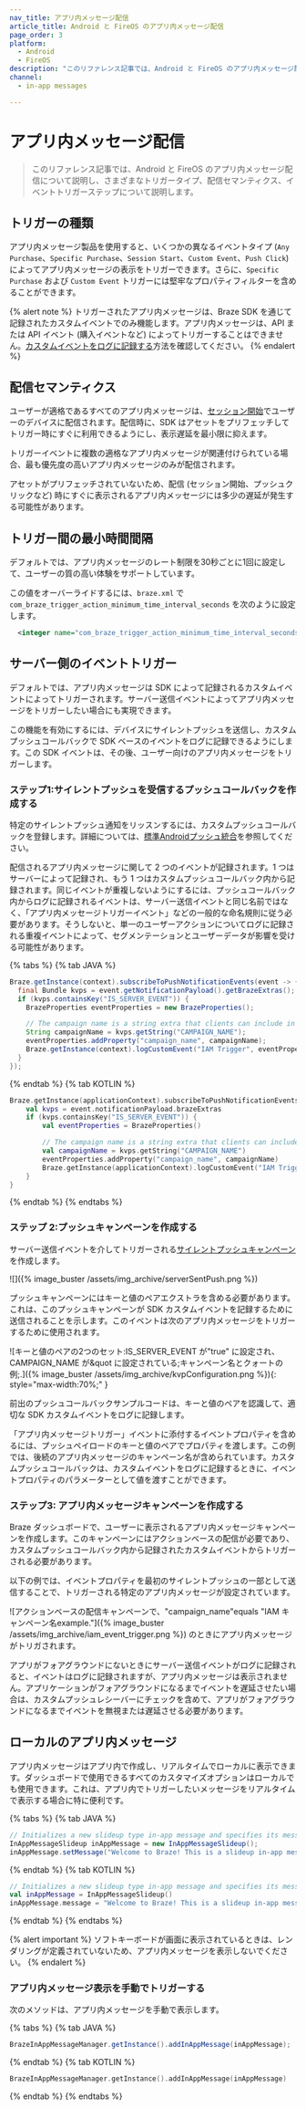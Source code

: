 ```yaml
---
nav_title: アプリ内メッセージ配信
article_title: Android と FireOS のアプリ内メッセージ配信
page_order: 3
platform: 
  - Android
  - FireOS
description: "このリファレンス記事では、Android と FireOS のアプリ内メッセージ配信について説明し、さまざまなトリガータイプ、配信セマンティクス、イベントトリガーステップについて説明します。"
channel:
  - in-app messages

---
```


# アプリ内メッセージ配信

> このリファレンス記事では、Android と FireOS のアプリ内メッセージ配信について説明し、さまざまなトリガータイプ、配信セマンティクス、イベントトリガーステップについて説明します。

## トリガーの種類

アプリ内メッセージ製品を使用すると、いくつかの異なるイベントタイプ (`Any Purchase`、`Specific Purchase`、`Session Start`、`Custom Event`、`Push Click`) によってアプリ内メッセージの表示をトリガーできます。さらに、`Specific Purchase` および `Custom Event` トリガーには堅牢なプロパティフィルターを含めることができます。

{% alert note %}
トリガーされたアプリ内メッセージは、Braze SDK を通じて記録されたカスタムイベントでのみ機能します。アプリ内メッセージは、API または API イベント (購入イベントなど) によってトリガーすることはできません。[カスタムイベントをログに記録する]({{site.baseurl}}/developer_guide/platform_integration_guides/android/analytics/tracking_custom_events/)方法を確認してください。
{% endalert %}

## 配信セマンティクス

ユーザーが適格であるすべてのアプリ内メッセージは、[セッション開始]({{site.baseurl}}/developer_guide/platform_integration_guides/android/analytics/tracking_sessions/#session-lifecycle)でユーザーのデバイスに配信されます。配信時に、SDK はアセットをプリフェッチしてトリガー時にすぐに利用できるようにし、表示遅延を最小限に抑えます。

トリガーイベントに複数の適格なアプリ内メッセージが関連付けられている場合、最も優先度の高いアプリ内メッセージのみが配信されます。

アセットがプリフェッチされていないため、配信 (セッション開始、プッシュクリックなど) 時にすぐに表示されるアプリ内メッセージには多少の遅延が発生する可能性があります。

## トリガー間の最小時間間隔

デフォルトでは、アプリ内メッセージのレート制限を30秒ごとに1回に設定して、ユーザーの質の高い体験をサポートしています。

この値をオーバーライドするには、`braze.xml` で `com_braze_trigger_action_minimum_time_interval_seconds` を次のように設定します。

```xml
  <integer name="com_braze_trigger_action_minimum_time_interval_seconds">5</integer>
```

## サーバー側のイベントトリガー

デフォルトでは、アプリ内メッセージは SDK によって記録されるカスタムイベントによってトリガーされます。サーバー送信イベントによってアプリ内メッセージをトリガーしたい場合にも実現できます。

この機能を有効にするには、デバイスにサイレントプッシュを送信し、カスタムプッシュコールバックで SDK ベースのイベントをログに記録できるようにします。この SDK イベントは、その後、ユーザー向けのアプリ内メッセージをトリガーします。

### ステップ1:サイレントプッシュを受信するプッシュコールバックを作成する

特定のサイレントプッシュ通知をリッスンするには、カスタムプッシュコールバックを登録します。詳細については、[標準Androidプッシュ統合]({{site.baseurl}}/developer_guide/platform_integration_guides/android/push_notifications/android/integration/standard_integration/#android-push-listener-callback)を参照してください。

配信されるアプリ内メッセージに関して 2 つのイベントが記録されます。1 つはサーバーによって記録され、もう 1 つはカスタムプッシュコールバック内から記録されます。同じイベントが重複しないようにするには、プッシュコールバック内からログに記録されるイベントは、サーバー送信イベントと同じ名前ではなく、「アプリ内メッセージトリガーイベント」などの一般的な命名規則に従う必要があります。そうしないと、単一のユーザーアクションについてログに記録される重複イベントによって、セグメンテーションとユーザーデータが影響を受ける可能性があります。

{% tabs %}
{% tab JAVA %}

```java
Braze.getInstance(context).subscribeToPushNotificationEvents(event -> {
  final Bundle kvps = event.getNotificationPayload().getBrazeExtras();
  if (kvps.containsKey("IS_SERVER_EVENT")) {
    BrazeProperties eventProperties = new BrazeProperties();

    // The campaign name is a string extra that clients can include in the push
    String campaignName = kvps.getString("CAMPAIGN_NAME");
    eventProperties.addProperty("campaign_name", campaignName);
    Braze.getInstance(context).logCustomEvent("IAM Trigger", eventProperties);
  }
});
```

{% endtab %}
{% tab KOTLIN %}

```kotlin
Braze.getInstance(applicationContext).subscribeToPushNotificationEvents { event ->
    val kvps = event.notificationPayload.brazeExtras
    if (kvps.containsKey("IS_SERVER_EVENT")) {
        val eventProperties = BrazeProperties()

        // The campaign name is a string extra that clients can include in the push
        val campaignName = kvps.getString("CAMPAIGN_NAME")
        eventProperties.addProperty("campaign_name", campaignName)
        Braze.getInstance(applicationContext).logCustomEvent("IAM Trigger", eventProperties)
    }
}
```

{% endtab %}
{% endtabs %}

### ステップ 2:プッシュキャンペーンを作成する

サーバー送信イベントを介してトリガーされる[サイレントプッシュキャンペーン]({{site.baseurl}}/developer_guide/platform_integration_guides/android/push_notifications/android/silent_push_notifications/)を作成します。

![]({% image_buster /assets/img_archive/serverSentPush.png %})

プッシュキャンペーンにはキーと値のペアエクストラを含める必要があります。これは、このプッシュキャンペーンが SDK カスタムイベントを記録するために送信されることを示します。このイベントは次のアプリ内メッセージをトリガーするために使用されます。

![キーと値のペアの2つのセット:IS_SERVER_EVENT が"true" に設定され、CAMPAIGN_NAME が&quot に設定されている;キャンペーン名とクォートの例;.]({% image_buster /assets/img_archive/kvpConfiguration.png %}){: style="max-width:70%;" }

前出のプッシュコールバックサンプルコードは、キーと値のペアを認識して、適切な SDK カスタムイベントをログに記録します。

「アプリ内メッセージトリガー」イベントに添付するイベントプロパティを含めるには、プッシュペイロードのキーと値のペアでプロパティを渡します。この例では、後続のアプリ内メッセージのキャンペーン名が含められています。カスタムプッシュコールバックは、カスタムイベントをログに記録するときに、イベントプロパティのパラメーターとして値を渡すことができます。

### ステップ3: アプリ内メッセージキャンペーンを作成する

Braze ダッシュボードで、ユーザーに表示されるアプリ内メッセージキャンペーンを作成します。このキャンペーンにはアクションベースの配信が必要であり、カスタムプッシュコールバック内から記録されたカスタムイベントからトリガーされる必要があります。

以下の例では、イベントプロパティを最初のサイレントプッシュの一部として送信することで、トリガーされる特定のアプリ内メッセージが設定されています。

![アクションベースの配信キャンペーンで、"campaign_name"equals "IAM キャンペーン名example."]({% image_buster /assets/img_archive/iam_event_trigger.png %}) のときにアプリ内メッセージがトリガされます。

アプリがフォアグラウンドにないときにサーバー送信イベントがログに記録されると、イベントはログに記録されますが、アプリ内メッセージは表示されません。アプリケーションがフォアグラウンドになるまでイベントを遅延させたい場合は、カスタムプッシュレシーバーにチェックを含めて、アプリがフォアグラウンドになるまでイベントを無視または遅延させる必要があります。

## ローカルのアプリ内メッセージ

アプリ内メッセージはアプリ内で作成し、リアルタイムでローカルに表示できます。ダッシュボードで使用できるすべてのカスタマイズオプションはローカルでも使用できます。これは、アプリ内でトリガーしたいメッセージをリアルタイムで表示する場合に特に便利です。

{% tabs %}
{% tab JAVA %}

```java
// Initializes a new slideup type in-app message and specifies its message.
InAppMessageSlideup inAppMessage = new InAppMessageSlideup();
inAppMessage.setMessage("Welcome to Braze! This is a slideup in-app message.");
```

{% endtab %}
{% tab KOTLIN %}

```kotlin
// Initializes a new slideup type in-app message and specifies its message.
val inAppMessage = InAppMessageSlideup()
inAppMessage.message = "Welcome to Braze! This is a slideup in-app message."
```

{% endtab %}
{% endtabs %}

{% alert important %}
ソフトキーボードが画面に表示されているときは、レンダリングが定義されていないため、アプリ内メッセージを表示しないでください。
{% endalert %}

### アプリ内メッセージ表示を手動でトリガーする

次のメソッドは、アプリ内メッセージを手動で表示します。

{% tabs %}
{% tab JAVA %}

```java
BrazeInAppMessageManager.getInstance().addInAppMessage(inAppMessage);
```

{% endtab %}
{% tab KOTLIN %}

```kotlin
BrazeInAppMessageManager.getInstance().addInAppMessage(inAppMessage)
```

{% endtab %}
{% endtabs %}

